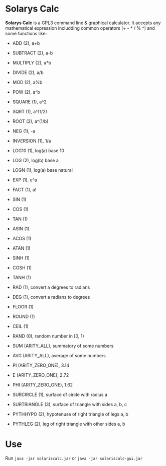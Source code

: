 # Solarys Calc

**Solarys Calc** is a GPL3 command line & graphical calculator. It accepts any mathematical expression includding common operators (+ - * / % ^) and some functions like:

* ADD (2), a+b
* SUBTRACT (2), a-b
* MULTIPLY (2), a*b
* DIVIDE (2), a/b
* MOD (2), a%b
* POW (2), a^b

* SQUARE (1), a^2
* SQRT (1), a^(1/2)
* ROOT (2), a^(1/b)
* NEG (1), -a
* INVERSION (1), 1/a
 
* LOG10 (1), log(a) base 10
* LOG (2), log(b) base a 
* LOGN (1), log(a) base natural
* EXP (1), e^a
* FACT (1), a!
 
* SIN (1)
* COS (1)
* TAN (1)
* ASIN (1) 
* ACOS (1) 
* ATAN (1)
* SINH (1) 
* COSH (1) 
* TANH (1)
* RAD (1), convert a degrees to radians
* DEG (1), convert a radians to degrees
 
* FLOOR (1)
* ROUND (1)
* CEIL (1)
 
* RAND (0), random number in [0, 1)
 
* SUM (ARITY_ALL),  summatory of some numbers
* AVG (ARITY_ALL), average of some numbers
 
* PI (ARITY_ZERO_ONE), 3.14
* E (ARITY_ZERO_ONE), 2.72
* PHI (ARITY_ZERO_ONE), 1.62

* SURCIRCLE (1), surface of circle with radius a
* SURTRIANGLE (3), surface of triangle with sides a, b, c
* PYTHHYPO (2),  hypotenuse of right triangle of legs a, b
* PYTHLEG (2), leg of right triangle with other sides a, b

# Use

Run `java -jar solariscalc.jar` or `java -jar solariscalc-gui.jar`
